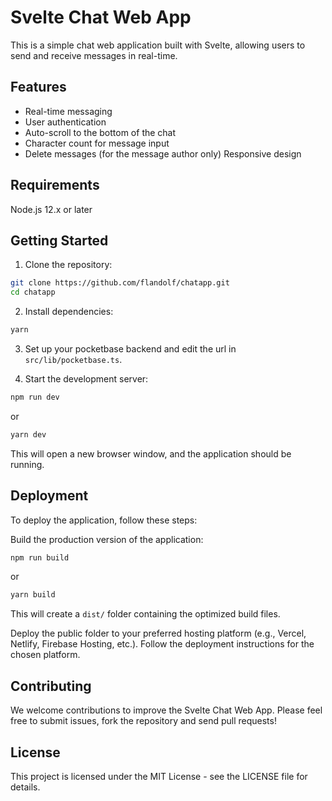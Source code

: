# Svelte Chat Web App
This is a simple chat web application built with Svelte, allowing users to send and receive messages in real-time.

## Features
- Real-time messaging
- User authentication
- Auto-scroll to the bottom of the chat
- Character count for message input
- Delete messages (for the message author only)
Responsive design

## Requirements
Node.js 12.x or later
## Getting Started
1. Clone the repository:
```bash
git clone https://github.com/flandolf/chatapp.git
cd chatapp
```
2. Install dependencies:
```bash
yarn
```
3. Set up your pocketbase backend and edit the url in `src/lib/pocketbase.ts`.   

4. Start the development server:

```bash
npm run dev
```
or
```bash
yarn dev
```
This will open a new browser window, and the application should be running.

## Deployment
To deploy the application, follow these steps:

Build the production version of the application:

```bash
npm run build
```
or 
```bash
yarn build
```
This will create a `dist/` folder containing the optimized build files.

Deploy the public folder to your preferred hosting platform (e.g., Vercel, Netlify, Firebase Hosting, etc.). Follow the deployment instructions for the chosen platform.

## Contributing
We welcome contributions to improve the Svelte Chat Web App. Please feel free to submit issues, fork the repository and send pull requests!

## License
This project is licensed under the MIT License - see the LICENSE file for details.

